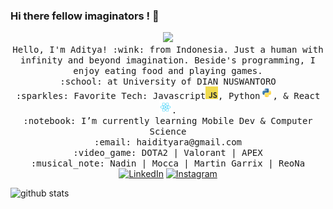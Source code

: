 ### Hi there fellow imaginators ! 👋


<p align="center">
  <img src="https://scontent-cgk1-1.xx.fbcdn.net/v/t1.15752-9/107095775_320233986034454_5650651551436693398_n.png?_nc_cat=100&_nc_sid=b96e70&_nc_eui2=AeHpIbpb9kxSG-4uJqCPogoEm6ZzEIWGbVibpnMQhYZtWKGaisUX201HYifCgKqu5r9cj0vuDm5ZntSRZ5EBFmi7&_nc_ohc=Co7CBElgnsIAX8gM_Ai&_nc_ht=scontent-cgk1-1.xx&oh=a52afa03c9b300416919118e2843d351&oe=5F314A29" width="400px">
  <br>
  <samp>
    Hello, I'm Aditya! :wink: from Indonesia.
    Just a human with infinity and beyond imagination. Beside's programming, I enjoy eating food and playing games.<br>
    :school:  at University of DIAN NUSWANTORO <br>
    :sparkles: Favorite Tech: Javascript<code><img height="20" src="https://raw.githubusercontent.com/github/explore/80688e429a7d4ef2fca1e82350fe8e3517d3494d/topics/javascript/javascript.png"></code>, Python<code><img height="20" src="https://raw.githubusercontent.com/github/explore/80688e429a7d4ef2fca1e82350fe8e3517d3494d/topics/python/python.png"></code>, & React<code><img height="20" src="https://raw.githubusercontent.com/github/explore/80688e429a7d4ef2fca1e82350fe8e3517d3494d/topics/react/react.png"></code>. <br>
    :notebook: I’m currently learning Mobile Dev & Computer Science <br>
    :email:	haidityara@gmail.com <br>
    :video_game: DOTA2 | Valorant | APEX <br>
    :musical_note: Nadin | Mocca | Martin Garrix | ReoNa <br>
  </samp>
  <a href="https://www.linkedin.com/in/haidityara/" target="_blank"><img src="https://img.shields.io/badge/LinkedIn-%230077B5.svg?&style=flat-square&logo=linkedin&logoColor=white" alt="LinkedIn"></a>
<a href="https://www.instagram.com/haidityara/" target="_blank"><img src="https://img.shields.io/badge/Instagram-%23E4405F.svg?&style=flat-square&logo=instagram&logoColor=white" alt="Instagram"></a><br>
  
  ![github stats](https://github-readme-stats.vercel.app/api?username=dityara17&show_icons=true)
</p>




